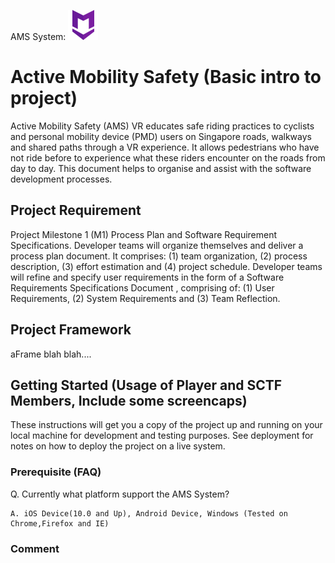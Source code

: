 AMS System: 
![alt text](https://github.com/adam-p/markdown-here/raw/master/src/common/images/icon48.png "Logo Title Text 1")


# Active Mobility Safety (Basic intro to project)

Active Mobility Safety (AMS) VR educates safe riding practices to cyclists and personal mobility device (PMD) users on Singapore roads, walkways and shared paths through a VR experience. It allows pedestrians who have not ride before to experience what these riders encounter on the roads from day to day. This document helps to organise and assist with the software development processes.

## Project Requirement
Project Milestone 1 (M1)  Process Plan and Software Requirement Specifications. Developer teams will organize themselves and deliver a process plan document. It comprises: (1) team organization, (2) process description, (3) effort estimation and (4) project schedule. Developer teams will refine and specify user requirements in the form of a Software Requirements Specifications Document , comprising of: (1) User Requirements, (2) System Requirements and (3) Team Reflection.

## Project Framework
aFrame blah blah....

## Getting Started (Usage of Player and SCTF Members, Include some screencaps)

These instructions will get you a copy of the project up and running on your local machine for development and testing purposes. See deployment for notes on how to deploy the project on a live system.

### Prerequisite (FAQ)

Q. Currently what platform support the AMS System?

```
A. iOS Device(10.0 and Up), Android Device, Windows (Tested on Chrome,Firefox and IE)
```

### Comment



